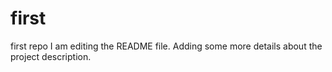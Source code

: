 # first
first  repo
I am editing the README file. Adding some more details about the project description.

